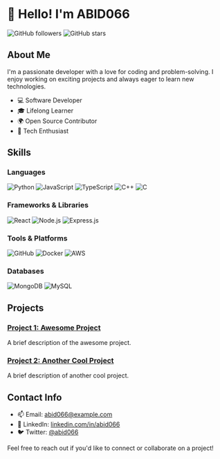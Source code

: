 # 👋 Hello! I'm ABID066

![GitHub followers](https://img.shields.io/github/followers/ABID066?style=social)
![GitHub stars](https://img.shields.io/github/stars/ABID066?style=social)

## About Me

I'm a passionate developer with a love for coding and problem-solving. I enjoy working on exciting projects and always eager to learn new technologies.

- 💻 Software Developer
- 🎓 Lifelong Learner
- 🌍 Open Source Contributor
- 🚀 Tech Enthusiast

## Skills

### Languages
![Python](https://img.shields.io/badge/Python-3776AB?style=for-the-badge&logo=python&logoColor=white)
![JavaScript](https://img.shields.io/badge/JavaScript-F7DF1E?style=for-the-badge&logo=javascript&logoColor=black)
![TypeScript](https://img.shields.io/badge/TypeScript-007ACC?style=for-the-badge&logo=typescript&logoColor=white)
![C++](https://img.shields.io/badge/C++-00599C?style=for-the-badge&logo=cplusplus&logoColor=white)
![C](https://img.shields.io/badge/C-A8B9CC?style=for-the-badge&logo=c&logoColor=white)

### Frameworks & Libraries
![React](https://img.shields.io/badge/React-20232A?style=for-the-badge&logo=react&logoColor=61DAFB)
![Node.js](https://img.shields.io/badge/Node.js-339933?style=for-the-badge&logo=nodedotjs&logoColor=white)
![Express.js](https://img.shields.io/badge/Express.js-404D59?style=for-the-badge&logo=express&logoColor=white)

### Tools & Platforms
![GitHub](https://img.shields.io/badge/GitHub-181717?style=for-the-badge&logo=github&logoColor=white)
![Docker](https://img.shields.io/badge/Docker-2496ED?style=for-the-badge&logo=docker&logoColor=white)
![AWS](https://img.shields.io/badge/AWS-232F3E?style=for-the-badge&logo=amazonaws&logoColor=white)

### Databases
![MongoDB](https://img.shields.io/badge/MongoDB-47A248?style=for-the-badge&logo=mongodb&logoColor=white)
![MySQL](https://img.shields.io/badge/MySQL-4479A1?style=for-the-badge&logo=mysql&logoColor=white)

## Projects

### [Project 1: Awesome Project](https://github.com/ABID066/awesome-project)
A brief description of the awesome project. 

### [Project 2: Another Cool Project](https://github.com/ABID066/another-cool-project)
A brief description of another cool project.

## Contact Info

- 📫 Email: [abid066@example.com](mailto:abid066@example.com)
- 💼 LinkedIn: [linkedin.com/in/abid066](https://www.linkedin.com/in/abid066/)
- 🐦 Twitter: [@abid066](https://twitter.com/abid066)

Feel free to reach out if you'd like to connect or collaborate on a project!
